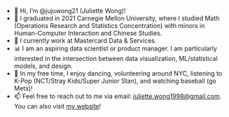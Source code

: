 - 👋 Hi, I’m @jujuwong21 (Juliette Wong)!
- 🏫 I graduated in 2021 Carnegie Mellon University, where I studied Math (Operations Research and Statistics Concentration) with minors in Human-Computer Interaction and Chinese Studies.
- 🏦 I currently work at Mastercard Data & Services.
- 📊 I am an aspiring data scientist or product manager. I am particularly interested in the intersection between data visualization, ML/statistical models, and design.
- 💞️ In my free time, I enjoy dancing, volunteering around NYC, listening to K-Pop (NCT/Stray Kids/Super Junior Stan), and watching baseball (go Mets)!
- 📫 Feel free to reach out to me via email: juliette.wong1998@gmail.com. You can also visit [my website](https://www.juliettewong.com/)!

<!---
jujuwong21/jujuwong21 is a ✨ special ✨ repository because its `README.md` (this file) appears on your GitHub profile.
You can click the Preview link to take a look at your changes.
--->
